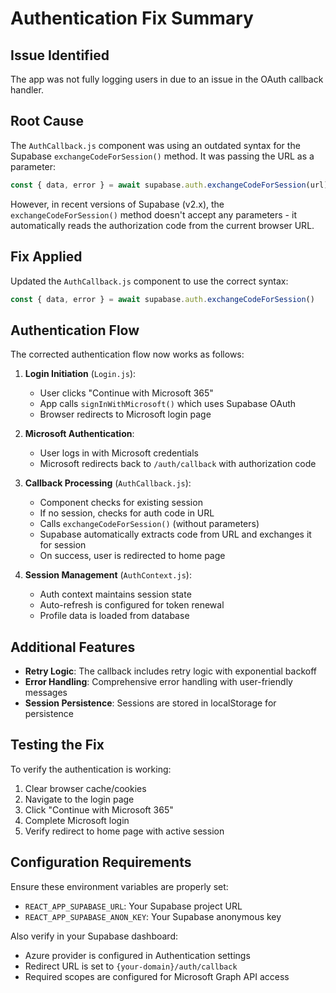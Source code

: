 # Authentication Fix Summary

## Issue Identified
The app was not fully logging users in due to an issue in the OAuth callback handler.

## Root Cause
The `AuthCallback.js` component was using an outdated syntax for the Supabase `exchangeCodeForSession()` method. It was passing the URL as a parameter:
```javascript
const { data, error } = await supabase.auth.exchangeCodeForSession(url)
```

However, in recent versions of Supabase (v2.x), the `exchangeCodeForSession()` method doesn't accept any parameters - it automatically reads the authorization code from the current browser URL.

## Fix Applied
Updated the `AuthCallback.js` component to use the correct syntax:
```javascript
const { data, error } = await supabase.auth.exchangeCodeForSession()
```

## Authentication Flow
The corrected authentication flow now works as follows:

1. **Login Initiation** (`Login.js`):
   - User clicks "Continue with Microsoft 365"
   - App calls `signInWithMicrosoft()` which uses Supabase OAuth
   - Browser redirects to Microsoft login page

2. **Microsoft Authentication**:
   - User logs in with Microsoft credentials
   - Microsoft redirects back to `/auth/callback` with authorization code

3. **Callback Processing** (`AuthCallback.js`):
   - Component checks for existing session
   - If no session, checks for auth code in URL
   - Calls `exchangeCodeForSession()` (without parameters)
   - Supabase automatically extracts code from URL and exchanges it for session
   - On success, user is redirected to home page

4. **Session Management** (`AuthContext.js`):
   - Auth context maintains session state
   - Auto-refresh is configured for token renewal
   - Profile data is loaded from database

## Additional Features
- **Retry Logic**: The callback includes retry logic with exponential backoff
- **Error Handling**: Comprehensive error handling with user-friendly messages
- **Session Persistence**: Sessions are stored in localStorage for persistence

## Testing the Fix
To verify the authentication is working:
1. Clear browser cache/cookies
2. Navigate to the login page
3. Click "Continue with Microsoft 365"
4. Complete Microsoft login
5. Verify redirect to home page with active session

## Configuration Requirements
Ensure these environment variables are properly set:
- `REACT_APP_SUPABASE_URL`: Your Supabase project URL
- `REACT_APP_SUPABASE_ANON_KEY`: Your Supabase anonymous key

Also verify in your Supabase dashboard:
- Azure provider is configured in Authentication settings
- Redirect URL is set to `{your-domain}/auth/callback`
- Required scopes are configured for Microsoft Graph API access
